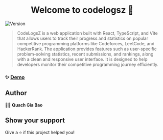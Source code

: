 <h1 align="center">Welcome to codelogsz 👋</h1>
<p>
  <img alt="Version" src="https://img.shields.io/badge/version- 0.0.1-blue.svg?cacheSeconds=2592000" />
</p>

> CodeLogsZ is a web application built with React, TypeScript, and Vite that allows users to track their progress and statistics on popular competitive programming platforms like Codeforces, LeetCode, and HackerRank. The application provides features such as user-specific problem-solving statistics, recent submissions, and rankings, along with a clean and responsive user interface. It is designed to help developers monitor their competitive programming journey efficiently.

### ✨ [Demo](https://baoqg9104.github.io/CodeLogsZ/)


## Author

✍🏻 **Quach Gia Bao**


## Show your support

Give a ⭐️ if this project helped you!
